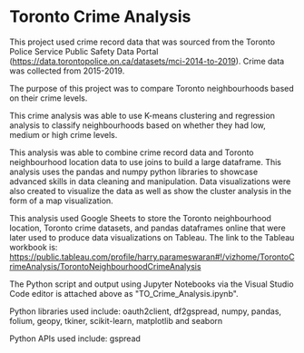 # Toronto Crime Analysis

This project used crime record data that was sourced from the Toronto Police Service Public Safety Data Portal (https://data.torontopolice.on.ca/datasets/mci-2014-to-2019).
Crime data was collected from 2015-2019. 

The purpose of this project was to compare Toronto neighbourhoods based on their crime levels. 

This crime analysis was able to use K-means clustering and regression analysis to classify neighbourhoods based on whether they had low, medium or high crime levels.

This analysis was able to combine crime record data and Toronto neighbourhood location data to use joins to build a large dataframe.
This analysis uses the pandas and numpy python libraries to showcase advanced skills in data cleaning and manipulation.
Data visualizations were also created to visualize the data as well as show the cluster analysis in the form of a map visualization.

This analysis used Google Sheets to store the Toronto neighbourhood location, Toronto crime datasets, and pandas dataframes online that were later used to produce data visualizations on Tableau. 
The link to the Tableau workbook is: https://public.tableau.com/profile/harry.parameswaran#!/vizhome/TorontoCrimeAnalysis/TorontoNeighbourhoodCrimeAnalysis

The Python script and output using Jupyter Notebooks via the Visual Studio Code editor is attached above as "TO_Crime_Analysis.ipynb".

Python libraries used include: oauth2client, df2gspread, numpy, pandas, folium, geopy, tkiner, scikit-learn, matplotlib and seaborn

Python APIs used include: gspread
